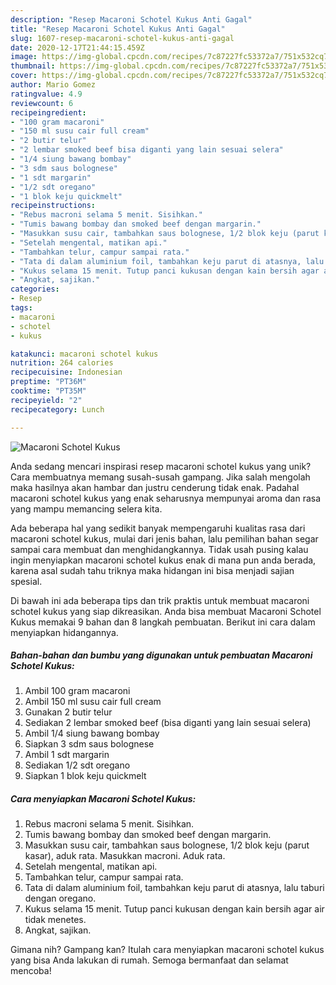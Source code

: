 ```yaml
---
description: "Resep Macaroni Schotel Kukus Anti Gagal"
title: "Resep Macaroni Schotel Kukus Anti Gagal"
slug: 1607-resep-macaroni-schotel-kukus-anti-gagal
date: 2020-12-17T21:44:15.459Z
image: https://img-global.cpcdn.com/recipes/7c87227fc53372a7/751x532cq70/macaroni-schotel-kukus-foto-resep-utama.jpg
thumbnail: https://img-global.cpcdn.com/recipes/7c87227fc53372a7/751x532cq70/macaroni-schotel-kukus-foto-resep-utama.jpg
cover: https://img-global.cpcdn.com/recipes/7c87227fc53372a7/751x532cq70/macaroni-schotel-kukus-foto-resep-utama.jpg
author: Mario Gomez
ratingvalue: 4.9
reviewcount: 6
recipeingredient:
- "100 gram macaroni"
- "150 ml susu cair full cream"
- "2 butir telur"
- "2 lembar smoked beef bisa diganti yang lain sesuai selera"
- "1/4 siung bawang bombay"
- "3 sdm saus bolognese"
- "1 sdt margarin"
- "1/2 sdt oregano"
- "1 blok keju quickmelt"
recipeinstructions:
- "Rebus macroni selama 5 menit. Sisihkan."
- "Tumis bawang bombay dan smoked beef dengan margarin."
- "Masukkan susu cair, tambahkan saus bolognese, 1/2 blok keju (parut kasar), aduk rata. Masukkan macroni. Aduk rata."
- "Setelah mengental, matikan api."
- "Tambahkan telur, campur sampai rata."
- "Tata di dalam aluminium foil, tambahkan keju parut di atasnya, lalu taburi dengan oregano."
- "Kukus selama 15 menit. Tutup panci kukusan dengan kain bersih agar air tidak menetes."
- "Angkat, sajikan."
categories:
- Resep
tags:
- macaroni
- schotel
- kukus

katakunci: macaroni schotel kukus 
nutrition: 264 calories
recipecuisine: Indonesian
preptime: "PT36M"
cooktime: "PT35M"
recipeyield: "2"
recipecategory: Lunch

---
```



![Macaroni Schotel Kukus](https://img-global.cpcdn.com/recipes/7c87227fc53372a7/751x532cq70/macaroni-schotel-kukus-foto-resep-utama.jpg)

Anda sedang mencari inspirasi resep macaroni schotel kukus yang unik? Cara membuatnya memang susah-susah gampang. Jika salah mengolah maka hasilnya akan hambar dan justru cenderung tidak enak. Padahal macaroni schotel kukus yang enak seharusnya mempunyai aroma dan rasa yang mampu memancing selera kita.



Ada beberapa hal yang sedikit banyak mempengaruhi kualitas rasa dari macaroni schotel kukus, mulai dari jenis bahan, lalu pemilihan bahan segar sampai cara membuat dan menghidangkannya. Tidak usah pusing kalau ingin menyiapkan macaroni schotel kukus enak di mana pun anda berada, karena asal sudah tahu triknya maka hidangan ini bisa menjadi sajian spesial.


Di bawah ini ada beberapa tips dan trik praktis untuk membuat macaroni schotel kukus yang siap dikreasikan. Anda bisa membuat Macaroni Schotel Kukus memakai 9 bahan dan 8 langkah pembuatan. Berikut ini cara dalam menyiapkan hidangannya.

<!--inarticleads1-->

##### Bahan-bahan dan bumbu yang digunakan untuk pembuatan Macaroni Schotel Kukus:

1. Ambil 100 gram macaroni
1. Ambil 150 ml susu cair full cream
1. Gunakan 2 butir telur
1. Sediakan 2 lembar smoked beef (bisa diganti yang lain sesuai selera)
1. Ambil 1/4 siung bawang bombay
1. Siapkan 3 sdm saus bolognese
1. Ambil 1 sdt margarin
1. Sediakan 1/2 sdt oregano
1. Siapkan 1 blok keju quickmelt




<!--inarticleads2-->

##### Cara menyiapkan Macaroni Schotel Kukus:

1. Rebus macroni selama 5 menit. Sisihkan.
1. Tumis bawang bombay dan smoked beef dengan margarin.
1. Masukkan susu cair, tambahkan saus bolognese, 1/2 blok keju (parut kasar), aduk rata. Masukkan macroni. Aduk rata.
1. Setelah mengental, matikan api.
1. Tambahkan telur, campur sampai rata.
1. Tata di dalam aluminium foil, tambahkan keju parut di atasnya, lalu taburi dengan oregano.
1. Kukus selama 15 menit. Tutup panci kukusan dengan kain bersih agar air tidak menetes.
1. Angkat, sajikan.




Gimana nih? Gampang kan? Itulah cara menyiapkan macaroni schotel kukus yang bisa Anda lakukan di rumah. Semoga bermanfaat dan selamat mencoba!

